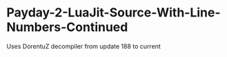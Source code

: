 # Payday-2-LuaJit-Source-With-Line-Numbers-Continued

Uses DorentuZ decompiler from update 188 to current
